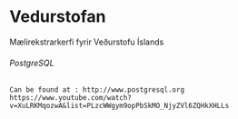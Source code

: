 # Vedurstofan
Mælirekstrarkerfi fyrir Veðurstofu Íslands

###### PostgreSQL

	Can be found at : http://www.postgresql.org
	https://www.youtube.com/watch?v=XuLRKMqozwA&list=PLzcWWgym9opPbSkMO_NjyZVl6ZQHkXHLLs